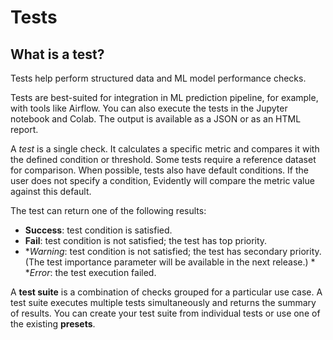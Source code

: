 # Tests

## What is a test?

Tests help perform structured data and ML model performance checks. 

Tests are best-suited for integration in ML prediction pipeline, for example, with tools like Airflow. You can also execute the tests in the Jupyter notebook and Colab. The output is available as a JSON or as an HTML report.

A *test* is a single check. It calculates a specific metric and compares it with the defined condition or threshold. Some tests require a reference dataset for comparison. When possible, tests also have default conditions. If the user does not specify a condition, Evidently will compare the metric value against this default.   

The test can return one of the following results: 
* **Success**: test condition is satisfied.
* **Fail**: test condition is not satisfied; the test has top priority.
* **Warning*: test condition is not satisfied; the test has secondary priority. (The test importance parameter will be available in the next release.)  * **Error*: the test execution failed.

A **test suite** is a combination of checks grouped for a particular use case. A test suite executes multiple tests simultaneously and returns the summary of results. You can create your test suite from individual tests or use one of the existing **presets**. 
